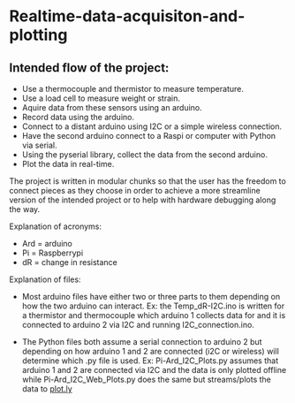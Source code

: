 # Realtime-data-acquisiton-and-plotting

## Intended flow of the project:
  - Use a thermocouple and thermistor to measure temperature.
  - Use a load cell to measure weight or strain.
  - Aquire data from these sensors using an arduino.
  - Record data using the arduino.
  - Connect to a distant arduino using I2C or a simple wireless connection.
  - Have the second arduino connect to a Raspi or computer with Python via serial.
  - Using the pyserial library, collect the data from the second arduino.
  - Plot the data in real-time.



The project is written in modular chunks so that the user has the freedom to connect pieces as they choose in order
to achieve a more streamline version of the intended project or to help with hardware debugging along the way.


Explanation of acronyms:
  - Ard = arduino
  - Pi = Raspberrypi
  - dR = change in resistance

Explanation of files:
- Most arduino files have either two or three parts to them depending on how the two arduino can interact. Ex: the Temp_dR-I2C.ino
  is written for a thermistor and thermocouple which arduino 1 collects data for and it is connected to arduino 2 via I2C
  and running I2C_connection.ino.

- The Python files both assume a serial connection to arduino 2 but depending on how arduino 1 and 2 are connected (i2C or wireless)
  will determine which .py file is used. Ex: Pi-Ard_I2C_Plots.py assumes that arduino 1 and 2 are connected via I2C and the data is
  only plotted offline while Pi-Ard_I2C_Web_Plots.py does the same but streams/plots the data to [plot.ly](https://plot.ly/)
